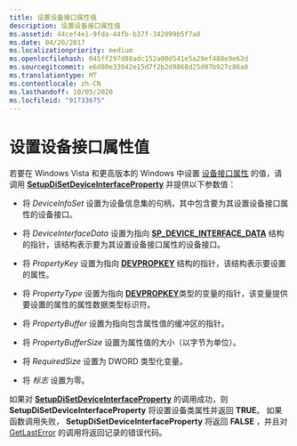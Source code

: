 ```yaml
---
title: 设置设备接口属性值
description: 设置设备接口属性值
ms.assetid: 44cef4e1-9fda-44fb-b37f-342099b5f7a0
ms.date: 04/20/2017
ms.localizationpriority: medium
ms.openlocfilehash: 045ff297d88adc152a00d541e5a29ef488e9e62d
ms.sourcegitcommit: e6d80e33042e15d7f2b2d9868d25d07b927c86a0
ms.translationtype: MT
ms.contentlocale: zh-CN
ms.lasthandoff: 10/05/2020
ms.locfileid: "91733675"
---
```

# <a name="setting-a-device-interface-property-value"></a>设置设备接口属性值


若要在 Windows Vista 和更高版本的 Windows 中设置 [设备接口属性](/previous-versions/ff541409(v=vs.85)) 的值，请调用 [**SetupDiSetDeviceInterfaceProperty**](/windows/win32/api/setupapi/nf-setupapi-setupdisetdeviceinterfacepropertyw) 并提供以下参数值：

-   将 *DeviceInfoSet* 设置为设备信息集的句柄，其中包含要为其设置设备接口属性的设备接口。

-   将 *DeviceInterfaceData* 设置为指向 [**SP_DEVICE_INTERFACE_DATA**](/windows/win32/api/setupapi/ns-setupapi-sp_device_interface_data) 结构的指针，该结构表示要为其设置设备接口属性的设备接口。

-   将 *PropertyKey* 设置为指向 [**DEVPROPKEY**](./devpropkey.md) 结构的指针，该结构表示要设置的属性。

-   将 *PropertyType* 设置为指向 [**DEVPROPKEY**](./devpropkey.md)类型的变量的指针，该变量提供要设置的属性的属性数据类型标识符。

-   将 *PropertyBuffer* 设置为指向包含属性值的缓冲区的指针。

-   将 *PropertyBufferSize* 设置为属性值的大小（以字节为单位）。

-   将 *RequiredSize* 设置为 DWORD 类型化变量。

-   将 *标志* 设置为零。

如果对 [**SetupDiSetDeviceInterfaceProperty**](/windows/win32/api/setupapi/nf-setupapi-setupdisetdeviceinterfacepropertyw) 的调用成功，则 **SetupDiSetDeviceInterfaceProperty** 将设置设备类属性并返回 **TRUE**。 如果函数调用失败， **SetupDiSetDeviceInterfaceProperty** 将返回 **FALSE** ，并且对 [GetLastError](/windows/win32/api/errhandlingapi/nf-errhandlingapi-getlasterror) 的调用将返回记录的错误代码。

